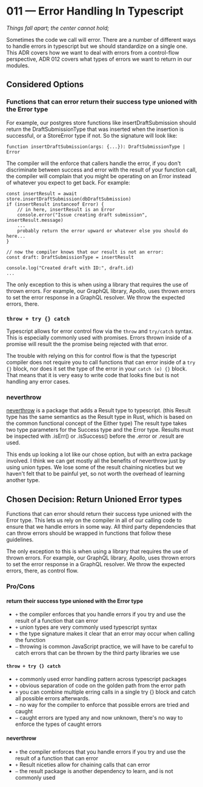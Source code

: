 # 011 — Error Handling In Typescript

_Things fall apart; the center cannot hold;_

Sometimes the code we call will error. There are a number of different ways to handle errors in typescript but we should standardize on a single one. This ADR covers how we want to deal with errors from a control-flow perspective, ADR 012 covers what types of errors we want to return in our modules.

## Considered Options

### Functions that can error return their success type unioned with the Error type

For example, our postgres store functions like insertDraftSubmission should return the DraftSubmissionType that was inserted when the insertion is successful, or a StoreError type if not. So the signature will look like:

```
function insertDraftSubmission(args: {...}): DraftSubmissionType | Error
```

The compiler will the enforce that callers handle the error, if you don't discriminate between success and error with the result of your function call, the compiler will complain that you might be operating on an Error instead of whatever you expect to get back. For example:

```
const insertResult = await store.insertDraftSubmission(dbDraftSubmission)
if (insertResult instanceof Error) {
    // in here, insertResult is an Error
    console.error("Issue creating draft submission", insertResult.message)
    ...
    probably return the error upward or whatever else you should do here...
}

// now the compiler knows that our result is not an error:
const draft: DraftSubmissionType = insertResult

console.log("Created draft with ID:", draft.id)
...
```

The only exception to this is when using a library that requires the use of thrown errors. For example, our GraphQL library, Apollo, uses thrown errors to set the error response in a GraphQL resolver. We throw the expected errors, there.

### `throw + try {} catch`

Typescript allows for error control flow via the `throw` and `try/catch` syntax. This is especially commonly used with promises. Errors thrown inside of a promise will result the the promise being rejected with that error.

The trouble with relying on this for control flow is that the typescript compiler does not require you to call functions that can error inside of a `try {}` block, nor does it set the type of the error in your `catch (e) {}` block. That means that it is very easy to write code that looks fine but is not handling any error cases.

### neverthrow

[neverthrow](https://github.com/supermacro/neverthrow) is a package that adds a Result type to typescript. (this Result type has the same semantics as the Result type in Rust, which is based on the common functional concept of the Either type) The result type takes two type parameters for the Success type and the Error type. Results must be inspected with .isErr() or .isSuccess() before the .error or .result are used.

This ends up looking a lot like our chose option, but with an extra package involved. I think we can get mostly all the benefits of neverthrow just by using union types. We lose some of the result chaining niceties but we haven't felt that to be painful yet, so not worth the overhead of learning another type.

## Chosen Decision: Return Unioned Error types

Functions that can error should return their success type unioned with the Error type. This lets us rely on the compiler in all of our calling code to ensure that we handle errors in some way. All third party dependencies that can throw errors should be wrapped in functions that follow these guidelines.

The only exception to this is when using a library that requires the use of thrown errors. For example, our GraphQL library, Apollo, uses thrown errors to set the error response in a GraphQL resolver. We throw the expected errors, there, as control flow.

### Pro/Cons

#### return their success type unioned with the Error type

-   `+` the compiler enforces that you handle errors if you try and use the result of a function that can error
-   `+` union types are very commonly used typescript syntax
-   `+` the type signature makes it clear that an error may occur when calling the function
-   `–` throwing is common JavaScript practice, we will have to be careful to catch errors that can be thrown by the third party libraries we use

#### `throw + try {} catch`

-   `+` commonly used error handling pattern across typescript packages
-   `+` obvious separation of code on the golden path from the error path
-   `+` you can combine multiple erring calls in a single try {} block and catch all possible errors afterwards.
-   `–` no way for the compiler to enforce that possible errors are tried and caught
-   `–` caught errors are typed any and now unknown, there's no way to enforce the types of caught errors

#### neverthrow

-   `+` the compiler enforces that you handle errors if you try and use the result of a function that can error
-   `+` Result niceties allow for chaining calls that can error
-   `–` the result package is another dependency to learn, and is not commonly used
